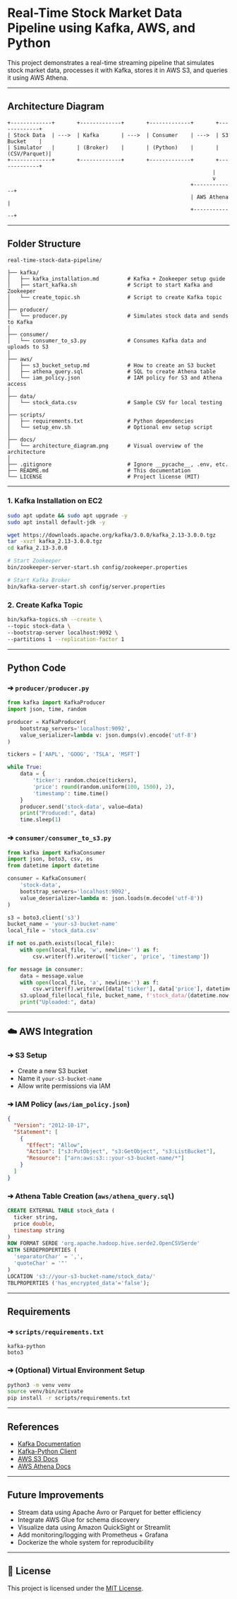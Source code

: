#  Real-Time Stock Market Data Pipeline using Kafka, AWS, and Python

This project demonstrates a real-time streaming pipeline that simulates stock market data, processes it with Kafka, stores it in AWS S3, and queries it using AWS Athena.

---

##  Architecture Diagram

```
+-------------+       +-------------+       +-------------+       +-------------+
| Stock Data  | --->  | Kafka       | --->  | Consumer    | --->  | S3 Bucket    |
| Simulator   |       | (Broker)    |       | (Python)    |       | (CSV/Parquet)|
+-------------+       +-------------+       +-------------+       +-------------+
                                                                 |
                                                                 v
                                                          +-------------+
                                                          | AWS Athena  |
                                                          +-------------+
```

---

##  Folder Structure

```
real-time-stock-data-pipeline/

├── kafka/
│   ├── kafka_installation.md         # Kafka + Zookeeper setup guide
│   ├── start_kafka.sh                # Script to start Kafka and Zookeeper
│   └── create_topic.sh               # Script to create Kafka topic
│
├── producer/
│   └── producer.py                   # Simulates stock data and sends to Kafka
│
├── consumer/
│   └── consumer_to_s3.py             # Consumes Kafka data and uploads to S3
│
├── aws/
│   ├── s3_bucket_setup.md            # How to create an S3 bucket
│   ├── athena_query.sql              # SQL to create Athena table
│   └── iam_policy.json               # IAM policy for S3 and Athena access
│
├── data/
│   └── stock_data.csv                # Sample CSV for local testing
│
├── scripts/
│   ├── requirements.txt              # Python dependencies
│   └── setup_env.sh                  # Optional env setup script
│
├── docs/
│   └── architecture_diagram.png      # Visual overview of the architecture
│
├── .gitignore                        # Ignore __pycache__, .env, etc.
├── README.md                         # This documentation
└── LICENSE                           # Project license (MIT)
```

---

### 1. Kafka Installation on EC2

```bash
sudo apt update && sudo apt upgrade -y
sudo apt install default-jdk -y

wget https://downloads.apache.org/kafka/3.0.0/kafka_2.13-3.0.0.tgz
tar -xvzf kafka_2.13-3.0.0.tgz
cd kafka_2.13-3.0.0

# Start Zookeeper
bin/zookeeper-server-start.sh config/zookeeper.properties

# Start Kafka Broker
bin/kafka-server-start.sh config/server.properties
```

### 2. Create Kafka Topic

```bash
bin/kafka-topics.sh --create \
--topic stock-data \
--bootstrap-server localhost:9092 \
--partitions 1 --replication-factor 1
```

---

##  Python Code

### ➔ `producer/producer.py`

```python
from kafka import KafkaProducer
import json, time, random

producer = KafkaProducer(
    bootstrap_servers='localhost:9092',
    value_serializer=lambda v: json.dumps(v).encode('utf-8')
)

tickers = ['AAPL', 'GOOG', 'TSLA', 'MSFT']

while True:
    data = {
        'ticker': random.choice(tickers),
        'price': round(random.uniform(100, 1500), 2),
        'timestamp': time.time()
    }
    producer.send('stock-data', value=data)
    print("Produced:", data)
    time.sleep(1)
```

### ➔ `consumer/consumer_to_s3.py`

```python
from kafka import KafkaConsumer
import json, boto3, csv, os
from datetime import datetime

consumer = KafkaConsumer(
    'stock-data',
    bootstrap_servers='localhost:9092',
    value_deserializer=lambda m: json.loads(m.decode('utf-8'))
)

s3 = boto3.client('s3')
bucket_name = 'your-s3-bucket-name'
local_file = 'stock_data.csv'

if not os.path.exists(local_file):
    with open(local_file, 'w', newline='') as f:
        csv.writer(f).writerow(['ticker', 'price', 'timestamp'])

for message in consumer:
    data = message.value
    with open(local_file, 'a', newline='') as f:
        csv.writer(f).writerow([data['ticker'], data['price'], datetime.fromtimestamp(data['timestamp'])])
    s3.upload_file(local_file, bucket_name, f'stock_data/{datetime.now().isoformat()}.csv')
    print("Uploaded:", data)
```

---

## ☁️ AWS Integration

### ➔ S3 Setup

* Create a new S3 bucket
* Name it `your-s3-bucket-name`
* Allow write permissions via IAM

### ➔ IAM Policy (`aws/iam_policy.json`)

```json
{
  "Version": "2012-10-17",
  "Statement": [
    {
      "Effect": "Allow",
      "Action": ["s3:PutObject", "s3:GetObject", "s3:ListBucket"],
      "Resource": ["arn:aws:s3:::your-s3-bucket-name/*"]
    }
  ]
}
```

### ➔ Athena Table Creation (`aws/athena_query.sql`)

```sql
CREATE EXTERNAL TABLE stock_data (
  ticker string,
  price double,
  timestamp string
)
ROW FORMAT SERDE 'org.apache.hadoop.hive.serde2.OpenCSVSerde'
WITH SERDEPROPERTIES (
  'separatorChar' = ',',
  'quoteChar' = '"'
)
LOCATION 's3://your-s3-bucket-name/stock_data/'
TBLPROPERTIES ('has_encrypted_data'='false');
```

---

##  Requirements

### ➔ `scripts/requirements.txt`

```
kafka-python
boto3
```

### ➔ (Optional) Virtual Environment Setup

```bash
python3 -m venv venv
source venv/bin/activate
pip install -r scripts/requirements.txt
```

---

##  References

* [Kafka Documentation](https://kafka.apache.org/documentation/)
* [Kafka-Python Client](https://kafka-python.readthedocs.io/en/master/)
* [AWS S3 Docs](https://docs.aws.amazon.com/s3/)
* [AWS Athena Docs](https://docs.aws.amazon.com/athena/)

---

##  Future Improvements

* Stream data using Apache Avro or Parquet for better efficiency
* Integrate AWS Glue for schema discovery
* Visualize data using Amazon QuickSight or Streamlit
* Add monitoring/logging with Prometheus + Grafana
* Dockerize the whole system for reproducibility

---

## 📄 License

This project is licensed under the [MIT License](LICENSE).
